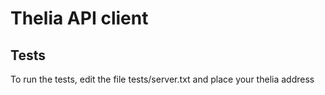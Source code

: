 Thelia API client
===


Tests
---
To run the tests, edit the file tests/server.txt and place your thelia address